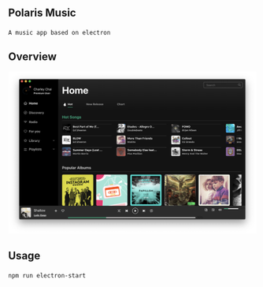 ## Polaris Music

`A music app based on electron`


## Overview

![](doc/image/home.png)


## Usage

`npm run electron-start`